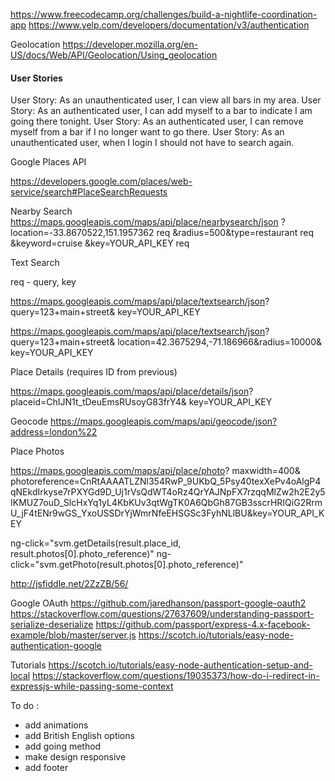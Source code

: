 https://www.freecodecamp.org/challenges/build-a-nightlife-coordination-app 
https://www.yelp.com/developers/documentation/v3/authentication 

Geolocation 
https://developer.mozilla.org/en-US/docs/Web/API/Geolocation/Using_geolocation

#### User Stories 
User Story: As an unauthenticated user, I can view all bars in my area.
User Story: As an authenticated user, I can add myself to a bar to indicate I am going there tonight.
User Story: As an authenticated user, I can remove myself from a bar if I no longer want to go there.
User Story: As an unauthenticated user, when I login I should not have to search again.

Google Places API

https://developers.google.com/places/web-service/search#PlaceSearchRequests 

Nearby Search 
https://maps.googleapis.com/maps/api/place/nearbysearch/json
?location=-33.8670522,151.1957362 req
&radius=500&type=restaurant req
&keyword=cruise
&key=YOUR_API_KEY req

Text Search

req - query, key

https://maps.googleapis.com/maps/api/place/textsearch/json?
query=123+main+street&
key=YOUR_API_KEY

https://maps.googleapis.com/maps/api/place/textsearch/json?
query=123+main+street&
location=42.3675294,-71.186966&radius=10000&
key=YOUR_API_KEY

Place Details (requires ID from previous)

https://maps.googleapis.com/maps/api/place/details/json?
placeid=ChIJN1t_tDeuEmsRUsoyG83frY4&
key=YOUR_API_KEY

Geocode 
https://maps.googleapis.com/maps/api/geocode/json?address=london%22


Place Photos 

https://maps.googleapis.com/maps/api/place/photo?
maxwidth=400& photoreference=CnRtAAAATLZNl354RwP_9UKbQ_5Psy40texXePv4oAlgP4qNEkdIrkyse7rPXYGd9D_Uj1rVsQdWT4oRz4QrYAJNpFX7rzqqMlZw2h2E2y5IKMUZ7ouD_SlcHxYq1yL4KbKUv3qtWgTK0A6QbGh87GB3sscrHRIQiG2RrmU_jF4tENr9wGS_YxoUSSDrYjWmrNfeEHSGSc3FyhNLlBU&key=YOUR_API_KEY

ng-click="svm.getDetails(result.place_id, result.photos[0].photo_reference)" 
 ng-click="svm.getPhoto(result.photos[0].photo_reference)"

http://jsfiddle.net/2ZzZB/56/

Google OAuth
https://github.com/jaredhanson/passport-google-oauth2 
https://stackoverflow.com/questions/27637609/understanding-passport-serialize-deserialize
https://github.com/passport/express-4.x-facebook-example/blob/master/server.js 
https://scotch.io/tutorials/easy-node-authentication-google 

Tutorials
https://scotch.io/tutorials/easy-node-authentication-setup-and-local
https://stackoverflow.com/questions/19035373/how-do-i-redirect-in-expressjs-while-passing-some-context 

To do :  
- add animations
- add British English options
- add going method
- make design responsive
- add footer
